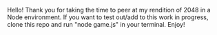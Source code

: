 Hello! Thank you for taking the time to peer at my rendition of 2048 in a Node environment. If you want to test out/add to this work in progress, clone this repo and run "node game.js" in your terminal. Enjoy!